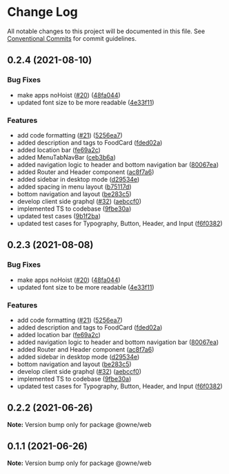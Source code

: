 # Change Log

All notable changes to this project will be documented in this file.
See [Conventional Commits](https://conventionalcommits.org) for commit guidelines.

## 0.2.4 (2021-08-10)


### Bug Fixes

* make apps noHoist ([#20](https://github.com/lee1409/owne/issues/20)) ([48fa044](https://github.com/lee1409/owne/commit/48fa044110dcd3809209cbb411cbb1a99d8e8c85))
* updated font size to be more readable ([4e33f11](https://github.com/lee1409/owne/commit/4e33f116e2bdd7f72182d26947dbc10217f56371))


### Features

* add code formatting ([#21](https://github.com/lee1409/owne/issues/21)) ([5256ea7](https://github.com/lee1409/owne/commit/5256ea770916473b1d15806513145c6d8da86689))
* added description and tags to FoodCard ([fded02a](https://github.com/lee1409/owne/commit/fded02a4d90f99467d1c01f1184519fcc57e6d23))
* added location bar ([fe69a2c](https://github.com/lee1409/owne/commit/fe69a2c52edb2ad8211009def76961336a4cea69))
* added MenuTabNavBar ([ceb3b6a](https://github.com/lee1409/owne/commit/ceb3b6afbc73adf0fda13481c49e2d79ad4cdb4a))
* added navigation logic to header and bottom navigation bar ([80067ea](https://github.com/lee1409/owne/commit/80067eac3c0793f0917ba7427bb82959a123ca59))
* added Router and Header component ([ac8f7a6](https://github.com/lee1409/owne/commit/ac8f7a632cbd62815f1806a655b480b909bc28ee))
* added sidebar in desktop mode ([d29534e](https://github.com/lee1409/owne/commit/d29534ec5e80cae6c1c432b5bab2d2ae3db550ec))
* added spacing in menu layout ([b75117d](https://github.com/lee1409/owne/commit/b75117d68fa265e4c8d738a86a01a076aa9e9eee))
* bottom navigation and layout ([be283c5](https://github.com/lee1409/owne/commit/be283c525e406fbc01c361d6657a2b56196fb393))
* develop client side graphql ([#32](https://github.com/lee1409/owne/issues/32)) ([aebccf0](https://github.com/lee1409/owne/commit/aebccf08e716fe5062b9672324d69c0e1dde99d7))
* implemented TS to codebase ([9fbe30a](https://github.com/lee1409/owne/commit/9fbe30ab679ee64ed86ffa2917aeb5b5771a4988))
* updated test cases ([9b1f2ba](https://github.com/lee1409/owne/commit/9b1f2baae3b4a4f9b2015d128e91acb7a727dce4))
* updated test cases for Typography, Button, Header, and Input ([f6f0382](https://github.com/lee1409/owne/commit/f6f038246dab3870dc630d62482fadc45f6cbee6))





## 0.2.3 (2021-08-08)


### Bug Fixes

* make apps noHoist ([#20](https://github.com/lee1409/owne/issues/20)) ([48fa044](https://github.com/lee1409/owne/commit/48fa044110dcd3809209cbb411cbb1a99d8e8c85))
* updated font size to be more readable ([4e33f11](https://github.com/lee1409/owne/commit/4e33f116e2bdd7f72182d26947dbc10217f56371))


### Features

* add code formatting ([#21](https://github.com/lee1409/owne/issues/21)) ([5256ea7](https://github.com/lee1409/owne/commit/5256ea770916473b1d15806513145c6d8da86689))
* added description and tags to FoodCard ([fded02a](https://github.com/lee1409/owne/commit/fded02a4d90f99467d1c01f1184519fcc57e6d23))
* added location bar ([fe69a2c](https://github.com/lee1409/owne/commit/fe69a2c52edb2ad8211009def76961336a4cea69))
* added navigation logic to header and bottom navigation bar ([80067ea](https://github.com/lee1409/owne/commit/80067eac3c0793f0917ba7427bb82959a123ca59))
* added Router and Header component ([ac8f7a6](https://github.com/lee1409/owne/commit/ac8f7a632cbd62815f1806a655b480b909bc28ee))
* added sidebar in desktop mode ([d29534e](https://github.com/lee1409/owne/commit/d29534ec5e80cae6c1c432b5bab2d2ae3db550ec))
* bottom navigation and layout ([be283c5](https://github.com/lee1409/owne/commit/be283c525e406fbc01c361d6657a2b56196fb393))
* develop client side graphql ([#32](https://github.com/lee1409/owne/issues/32)) ([aebccf0](https://github.com/lee1409/owne/commit/aebccf08e716fe5062b9672324d69c0e1dde99d7))
* implemented TS to codebase ([9fbe30a](https://github.com/lee1409/owne/commit/9fbe30ab679ee64ed86ffa2917aeb5b5771a4988))
* updated test cases for Typography, Button, Header, and Input ([f6f0382](https://github.com/lee1409/owne/commit/f6f038246dab3870dc630d62482fadc45f6cbee6))





## 0.2.2 (2021-06-26)

**Note:** Version bump only for package @owne/web

## 0.1.1 (2021-06-26)

**Note:** Version bump only for package @owne/web
